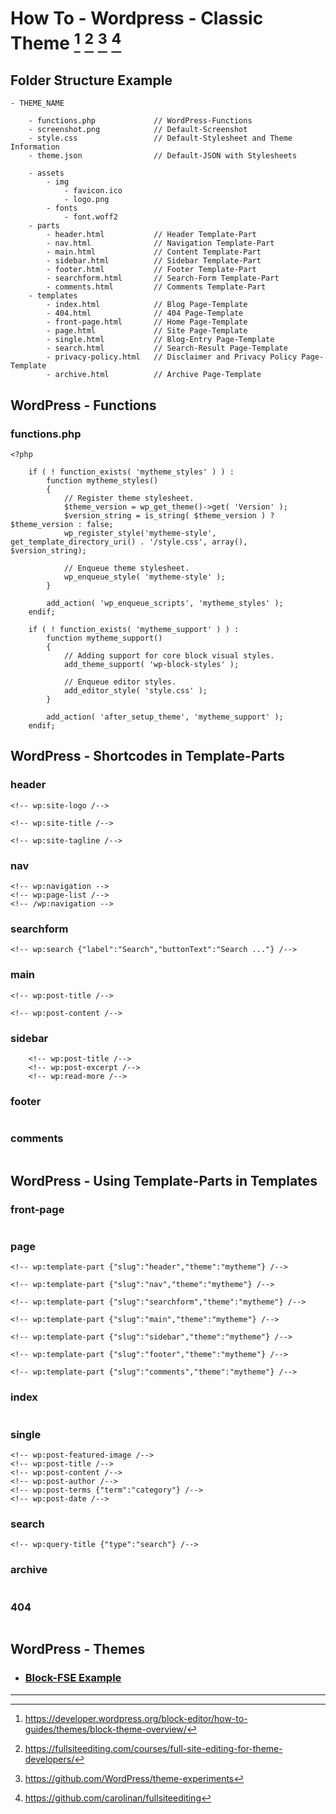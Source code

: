 # How To - Wordpress - Classic Theme [^1] [^2] [^3] [^4]

## Folder Structure Example

```
- THEME_NAME

    - functions.php			    // WordPress-Functions
    - screenshot.png		    // Default-Screenshot
    - style.css				    // Default-Stylesheet and Theme Information
	- theme.json			    // Default-JSON with Stylesheets

	- assets
        - img
            - favicon.ico
            - logo.png
        - fonts
            - font.woff2
    - parts
        - header.html		    // Header Template-Part
        - nav.html			    // Navigation Template-Part
        - main.html			    // Content Template-Part
        - sidebar.html		    // Sidebar Template-Part
        - footer.html		    // Footer Template-Part
        - searchform.html		// Search-Form Template-Part
        - comments.html			// Comments Template-Part
    - templates
        - index.html            // Blog Page-Template
        - 404.html			    // 404 Page-Template
        - front-page.html		// Home Page-Template
        - page.html				// Site Page-Template
        - single.html			// Blog-Entry Page-Template
        - search.html			// Search-Result Page-Template
        - privacy-policy.html   // Disclaimer and Privacy Policy Page-Template
        - archive.html          // Archive Page-Template
```
## WordPress - Functions

### functions.php

```
<?php

    if ( ! function_exists( 'mytheme_styles' ) ) :
        function mytheme_styles() 
        {
            // Register theme stylesheet.
            $theme_version = wp_get_theme()->get( 'Version' );
            $version_string = is_string( $theme_version ) ? $theme_version : false;
            wp_register_style('mytheme-style', get_template_directory_uri() . '/style.css', array(), $version_string);  
                
            // Enqueue theme stylesheet.
            wp_enqueue_style( 'mytheme-style' );
        }

        add_action( 'wp_enqueue_scripts', 'mytheme_styles' );
    endif;

    if ( ! function_exists( 'mytheme_support' ) ) :
        function mytheme_support()  
        {
            // Adding support for core block visual styles.
            add_theme_support( 'wp-block-styles' );

            // Enqueue editor styles.
            add_editor_style( 'style.css' );
        }

        add_action( 'after_setup_theme', 'mytheme_support' );
    endif;
```

## WordPress - Shortcodes in Template-Parts

### header

```
<!-- wp:site-logo /-->

<!-- wp:site-title /-->

<!-- wp:site-tagline /-->
```

### nav

```
<!-- wp:navigation -->
<!-- wp:page-list /-->
<!-- /wp:navigation -->
```

### searchform

```
<!-- wp:search {"label":"Search","buttonText":"Search ..."} /-->
```

### main

```
<!-- wp:post-title /-->

<!-- wp:post-content /-->
```

### sidebar

```
    <!-- wp:post-title /-->
    <!-- wp:post-excerpt /-->
    <!-- wp:read-more /-->
```

### footer

```

```

### comments

```

```

## WordPress - Using Template-Parts in Templates

### front-page

```

```

### page

```
<!-- wp:template-part {"slug":"header","theme":"mytheme"} /-->

<!-- wp:template-part {"slug":"nav","theme":"mytheme"} /-->

<!-- wp:template-part {"slug":"searchform","theme":"mytheme"} /-->

<!-- wp:template-part {"slug":"main","theme":"mytheme"} /-->

<!-- wp:template-part {"slug":"sidebar","theme":"mytheme"} /-->

<!-- wp:template-part {"slug":"footer","theme":"mytheme"} /-->

<!-- wp:template-part {"slug":"comments","theme":"mytheme"} /-->
```

### index

```

```

### single

```
<!-- wp:post-featured-image /-->
<!-- wp:post-title /-->
<!-- wp:post-content /-->
<!-- wp:post-author /-->
<!-- wp:post-terms {"term":"category"} /-->
<!-- wp:post-date /-->                                                                                     
```

### search

```
<!-- wp:query-title {"type":"search"} /-->
```

### archive

```

```

### 404

```

```

## WordPress - Themes

- ### [Block-FSE Example](/files/wordpress_block-fse.zip)

---

[^1]: https://developer.wordpress.org/block-editor/how-to-guides/themes/block-theme-overview/
[^2]: https://fullsiteediting.com/courses/full-site-editing-for-theme-developers/
[^3]: https://github.com/WordPress/theme-experiments
[^4]: https://github.com/carolinan/fullsiteediting